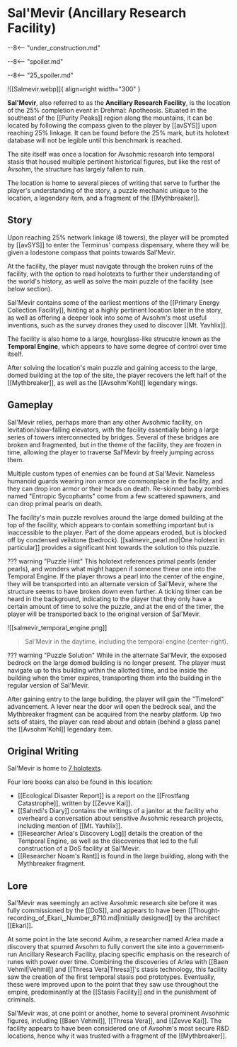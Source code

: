 # Sal'Mevir (Ancillary Research Facility)

--8<-- "under_construction.md"

--8<-- "spoiler.md"

--8<-- "25_spoiler.md"

![[Salmevir.webp]]{ align=right width="300" }

**Sal'Mevir**, also referred to as the **Ancillary Research Facility**, is the location of the 25% completion event in Drehmal: Apotheosis. Situated in the southeast of the [[Purity Peaks]] region along the mountains, it can be located by following the compass given to the player by [[avSYS]] upon reaching 25% linkage. It can be found before the 25% mark, but its holotext database will not be legible until this benchmark is reached.

The site itself was once a location for Avsohmic research into temporal stasis that housed multiple pertinent historical figures, but like the rest of Avsohm, the structure has largely fallen to ruin. 

The location is home to several pieces of writing that serve to further the player's understanding of the story, a puzzle mechanic unique to the location, a legendary item, and a fragment of the [[Mythbreaker]].

## Story 
Upon reaching 25% network linkage (8 towers), the player will be prompted by [[avSYS]] to enter the Terminus' compass dispensary, where they will be given a lodestone compass that points towards Sal'Mevir. 

At the facility, the player must navigate through the broken ruins of the facility, with the option to read holotexts to further their understanding of the world's history, as well as solve the main puzzle of the facility (see below section). 

Sal'Mevir contains some of the earliest mentions of the [[Primary Energy Collection Facility]], hinting at a highly pertinent location later in the story, as well as offering a deeper look into some of Avsohm's most useful inventions, such as the survey drones they used to discover [[Mt. Yavhlix]].

The facility is also home to a large, hourglass-like strucutre known as the **Temporal Engine**, which appears to have some degree of control over time itself.

After solving the location's main puzzle and gaining access to the large, domed building at the top of the site, the player recovers the left half of the [[Mythbreaker]], as well as the [[Avsohm'Kohl]] legendary wings.

## Gameplay
Sal'Mevir relies, perhaps more than any other Avsohmic facility, on levitation/slow-falling elevators, with the facility essentially being a large series of towers interconnected by bridges. Several of these bridges are broken and fragmented, but in the theme of the facility, they are frozen in time, allowing the player to traverse Sal'Mevir by freely jumping across them.

Multiple custom types of enemies can be found at Sal'Mevir. Nameless humanoid guards wearing iron armor are commonplace in the facility, and they can drop iron armor or their heads on death. Re-skinned baby zombies named "Entropic Sycophants" come from a few scattered spawners, and can drop primal pearls on death.

The facility's main puzzle revolves around the large domed building at the top of the facility, which appears to contain something important but is inaccessible to the player. Part of the dome appears eroded, but is blocked off by condensed veilstone (bedrock). [[salmevir_pearl.md|One holotext in particular]] provides a significant hint towards the solution to this puzzle.

??? warning "Puzzle Hint"
    This holotext references primal pearls (ender pearls), and wonders what might happen if someone threw one into the Temporal Engine. If the player throws a pearl into the center of the engine, they will be transported into an alternate version of Sal'Mevir, where the structure seems to have broken down even further. A ticking timer can be heard in the background, indicating to the player that they only have a certain amount of time to solve the puzzle, and at the end of the timer, the player will be transported back to the original version of Sal'Mevir.

![[salmevir_temporal_engine.png]]
> Sal'Mevir in the daytime, including the temporal engine (center-right).

??? warning "Puzzle Solution"
    While in the alternate Sal'Mevir, the exposed bedrock on the large domed building is no longer present. The player must navigate up to this building within the allotted time, and be inside the building when the timer expires, transporting them into the building in the regular version of Sal'Mevir.

After gaining entry to the large building, the player will gain the "Timelord" advancement. A lever near the door will open the bedrock seal, and the Mythbreaker fragment can be acquired from the nearby platform. Up two sets of stairs, the player can read about and obtain (behind a glass pane) the [[Avsohm'Kohl]] legendary item.

## Original Writing
Sal'Mevir is home to [7 holotexts](/Story_and_Features/Holotexts/25_Percent_Area/).

Four lore books can also be found in this location: <br>
- [[Ecological Disaster Report]] is a report on the [[Frostfang Catastrophe]], written by [[Zevve Kai]]. <br>
- [[Sahndi's Diary]] contains the writings of a janitor at the facility who overheard a conversation about sensitive Avsohmic research projects, including mention of [[Mt. Yavhlix]]. <br>
- [[Researcher Arlea's Discovery Log]] details the creation of the Temporal Engine, as well as the discoveries that led to the full construction of a DoS facility at Sal'Mevir. <br>
- [[Researcher Noam's Rant]] is found in the large building, along with the Mythbreaker fragment.

## Lore
Sal'Mevir was seemingly an active Avsohmic research site before it was fully commissioned by the [[DoS]], and appears to have been [[Thought-recording_of_Ekari,_Number_8710.md|initially designed]] by the architect [[Ekari]].

At some point in the late second Avihm, a researcher named Arlea made a discovery that spurred Avsohm to fully convert the site into a government-run Ancillary Research Facility, placing specific emphasis on the research of runes with power over time. Combining the discoveries of Arlea with [[Baen Vehmil|Vehmil]] and [[Thresa Vera|Thresa]]'s stasis technology, this facility saw the creation of the first temporal stasis pod prototypes. Eventually, these were improved upon to the point that they saw use throughout the empire, predominantly at the [[Stasis Facility]] and in the punishment of criminals.

Sal'Mevir was, at one point or another, home to several prominent Avsohmic figures, including [[Baen Vehmil]], [[Thresa Vera]], and [[Zevve Kai]]. The facility appears to have been considered one of Avsohm's most secure R&D locations, hence why it was trusted with a fragment of the [[Mythbreaker]]. 
